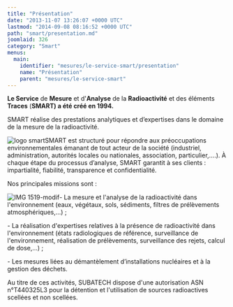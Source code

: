 ```yaml
---
title: "Présentation"
date: "2013-11-07 13:26:07 +0000 UTC"
lastmod: "2014-09-08 08:16:52 +0000 UTC"
path: "smart/presentation.md"
joomlaid: 326
category: "Smart"
menus:
  main:
    identifier: "mesures/le-service-smart/presentation"
    name: "Présentation"
    parent: "mesures/le-service-smart"
---
```

**Le Service** de **Mesure** et d'**Analyse** de la **Radioactivité** et des éléments **Traces** (**SMART) a été créé en 1994.**

SMART réalise des prestations analytiques et d’expertises dans le domaine de la mesure de la radioactivité.

![logo smart](/images/SMART/logo_smart.png)SMART est structuré pour répondre aux préoccupations environnementales émanant de tout acteur de la société (industriel, administration, autorités locales ou nationales, association, particulier,….). À chaque étape du processus d’analyse, SMART garantit à ses clients : impartialité, fiabilité, transparence et confidentialité.

Nos principales missions sont :

![IMG 1519-modif](images/SMART/IMG_1519-modif.jpg "Mesure par scintillation liquide (c) Rémi MAURICE")\- La mesure et l'analyse de la radioactivité dans l'environnement (eaux, végétaux, sols, sédiments, filtres de prélèvements atmosphériques,...) ;

\- La réalisation d'expertises relatives à la présence de radioactivité dans l'environnement (états radiologiques de référence, surveillance de l'environnement, réalisation de prélèvements, surveillance des rejets, calcul de dose,...) ;

\- Les mesures liées au démantèlement d’installations nucléaires et à la gestion des déchets.

Au titre de ces activités, SUBATECH dispose d'une autorisation ASN n°T440325L3 pour la détention et l'utilisation de sources radioactives scellées et non scellées.
